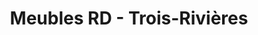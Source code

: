 ---
title: "Meubles RD - Trois-Rivières"
url: /trois-rivieres/meubles-rd-trois-rivieres/
shop: furniture
---